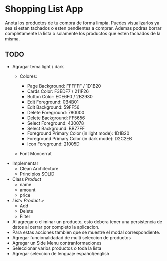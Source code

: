 # Shopping List App
Anota los productos de tu compra de forma limpia. Puedes visualizarlos ya sea si estan tachados o esten pendientes a comprar. Ademas podras borrar completamente la lista o solamente los productos que esten tachados de la misma.


## TODO
* Agragar tema light / dark
    * Colores:
        * Page Background: FFFFFF / 1D1B20
        * Cards Color: F3EDF7 / 211F26
        * Button Color: ECE6F0 / 2B2930
        * Edit Foreground: 0B4B01
        * Edit Background: 59FF56
        * Delete Foreground: 780000
        * Delete Background: FF5656
        * Select Foreground: 430078
        * Select Background: BB77FF
        * Foreground Primary Color (in light mode): 1D1B20
        * Foreground Primary Color (in dark mode): D2C2EB
        * Icon Foreground: 21005D

    * Font Moncerrat
* Implementar
    * Clean Architecture
    * Principios SOLID
* Class *Product*
    * name
    * amount
    * price
* *List< Product >*
    * Add
    * Delete
    * Filter
* Al agregar o eliminar un producto, esto debera tener una persistencia de datos al cerrar por completo la aplicacion.
* Para estas acciones tambien que se muestre el modal correspondiente.
* Agregar funcionalidadad de multi seleccion de productos
* Agregar un Side Menu contranformaciones
* Seleccionar varios productos o toda la lista
* Agregar seleccion de lenguaje español/english